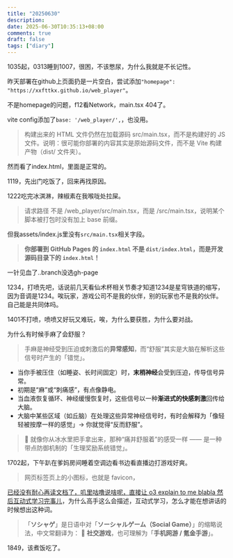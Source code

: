 ```yaml
---
title: "20250630"
description: 
date: 2025-06-30T10:35:13+08:00
comments: true
draft: false
tags: ["diary"]
---
```

1035起，0313睡到1007，很困，不该憋尿，为什么我就是不长记性。

昨天部署在github上页面扔是一片空白，尝试添加`"homepage": "https://xxfttkx.github.io/web_player"`。

不是homepage的问题，f12看Network，main.tsx 404了。

vite config添加了`base: '/web_player/',`，也没用。

> 构建出来的 HTML 文件仍然在加载源码 src/main.tsx，而不是构建好的 JS 文件。说明：很可能你部署的内容其实是原始源码文件，而不是 Vite 构建产物（dist/ 文件夹）。

然而看了index.html，里面是正常的。

1119，先出门吃饭了，回来再找原因。

1222吃完冰淇淋，辣椒素在我喉咙处拉屎。

> 请求路径 不是 /web_player/src/main.tsx，而是 /src/main.tsx，说明某个脚本被打包时没有加上 base 前缀。

但我assets/index.js里没有`src/main.tsx`相关字段。

> **你部署到 GitHub Pages 的 `index.html` 不是 `dist/index.html`，而是开发源码目录下的 `index.html`！**

一针见血了..branch没选gh-page

1234，打喷先吧，话说前几天看仙术杯相关节奏才知道1234是星穹铁道的缩写，因为音调是1234。唉玩家，游戏公司不是我的伙伴，别的玩家也不是我的伙伴。自己能是共同体吗。

1401不打喷，喷喷又好玩又难玩，唉，为什么要获胜，为什么要对战。

为什么有时候手麻了会舒服？

> 手麻是神经受到压迫或刺激后的**异常感知**，而“舒服”其实是大脑在解析这些信号时产生的「错觉」。

* 当你手被压住（如睡姿、长时间固定）时，**末梢神经**会受到压迫，传导信号异常。
* 初期是“麻”或“刺痛感”，有点像静电。
* 当血液恢复循环、神经缓慢恢复时，这些信号以一种**渐进式的快感刺激**回传给大脑。
* 大脑中某些区域（如丘脑）在处理这些异常神经信号时，有时会解释为「像轻轻被按摩一样的感觉」→ 你就觉得“反而舒服”。

> 🧠 就像你从冰水里把手拿出来，那种“痛并舒服着”的感受一样 —— 是一种带点防御机制的「生理奖励系统错觉」。

1702起，下午趴在爹妈房间睡着空调边看书边看直播边打游戏好爽。

> 网页标签页上的小图标，也就是 favicon，

[已经没有耐心再读文档了，叽里咕噜说啥呢，直接让 o3 explain to me blabla 然后互动式学习完事儿](https://x.com/juryxiong/status/1939632567470506121)，为什么高手这么会描述，互动式学习，怎么才能在想讲话的时候想出这种词。

> 「**ソシャゲ**」是日语中对「**ソーシャルゲーム（Social Game）**」的缩略说法，中文常翻译为：
> 📱 **社交游戏**，也可理解为「**手机网游 / 氪金手游**」。

1849，该煮饭吃了。


